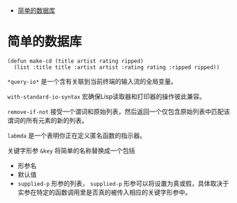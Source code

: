 - [简单的数据库](#sec-1)

# 简单的数据库<a id="sec-1"></a>

```common-lisp
(defun make-cd (title artist rating ripped)
  (list :title title :artist artist :rating rating :ripped ripped))
```

`*query-io*` 是一个含有关联到当前终端的输入流的全局变量。

`with-standard-io-syntax` 宏确保Lisp读取器和打印器的操作彼此兼容。

`remove-if-not` 接受一个谓词和原始列表，然后返回一个仅包含原始列表中匹配该谓词的所有元素的新的列表。

`labmda` 是一个表明你正在定义匿名函数的指示器。

关键字形参 `&key` 将简单的名称替换成一个包括

-   形参名
-   默认值
-   `supplied-p` 形参的列表， `supplied-p` 形参可以将设置为真或假，具体取决于实参在特定的函数调用里是否真的被传入相应的关键字形参中。
